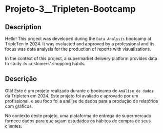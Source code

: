 # Projeto-3__Tripleten-Bootcamp
 
## Description
Hello! This project was developed during the `Data Analysis` bootcamp at TripleTen in 2024. It was evaluated and approved by a professional and its focus was data analysis for the production of reports with visualizations.

In the context of this project, a supermarket delivery platform provides data to study its customers' shopping habits.

## Descrição
Olá! Este é um projeto realizado durante o bootcamp de `Análise de dados` da Tripleten em 2024. Este projeto foi avaliado e aprovado por um profissional, e seu foco foi a análise de dados para a produção de relatórios com gráficos.

No contexto deste projeto, uma plataforma de entrega de supermercado fornece dados para que sejam estudados os hábitos de compra de seus clientes. 
